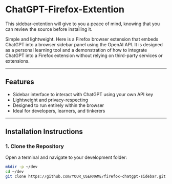 # ChatGPT-Firefox-Extention
This sidebar-extention will give to you a peace of mind, knowing that you can review the source before installing it.

Simple and lightweight. Here is a Firefox browser extension that embeds ChatGPT into a browser sidebar panel using the OpenAI API. It is designed as a personal learning tool and a demonstration of how to integrate ChatGPT into a Firefox extension without relying on third-party services or extensions.

---

## Features

- Sidebar interface to interact with ChatGPT using your own API key
- Lightweight and privacy-respecting
- Designed to run entirely within the browser
- Ideal for developers, learners, and tinkerers

---

## Installation Instructions

### 1. Clone the Repository

Open a terminal and navigate to your development folder:

```bash
mkdir -p ~/dev
cd ~/dev
git clone https://github.com/YOUR_USERNAME/firefox-chatgpt-sidebar.git
